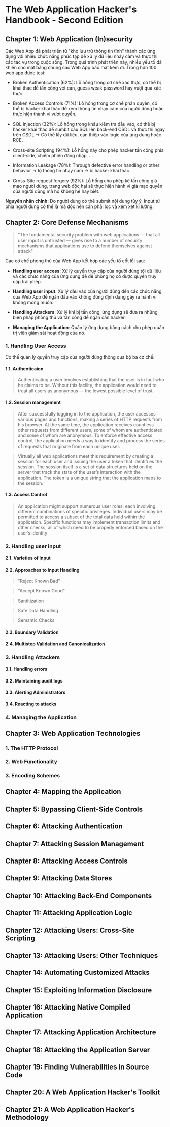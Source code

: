 # The Web Application Hacker's Handbook - Second Edition

## Chapter 1: Web Application (In)security

Các Web App đã phát triển từ "kho lưu trữ thông tin tĩnh" thành các ứng dụng với nhiều chức năng phức tạp để xử lý dữ liệu nhảy cảm và thực thi các tác vụ trong cuộc sống. Trong quá trình phát triển này, nhiều yếu tố đã khiến cho mặt bằng chung các Web App bảo mật kém đi. Trong hơn 100 web app được test:

- Broken Authentication (62%): Lỗ hổng trong cơ chế xác thực, có thể bị khai thác để tấn công vét cạn, guess weak password hay vượt qua xác thực.

- Broken Access Controls (71%): Lỗ hổng trong cơ chế phân quyền, có thể bị hacker khai thác để xem thông tin nhạy cảm của người dùng hoặc thực hiện thành vi vượt quyền.

- SQL Injection (32%): Lỗ hổng trong khâu kiểm tra đầu vào, có thể bị hacker khai thác để sumbit câu SQL lên back-end CSDL và thực thi ngay trên CSDL -> Có thể lấy dữ liệu, can thiệp vào logic của ứng dụng hoặc RCE.

- Cross-site Scripting (94%): Lỗ hổng này cho phép hacker tấn công phía client-side, chiếm phiên đăng nhập, ...

- Information Leakage (78%): Through defective error handling or other behavior -> lộ thông tin nhạy cảm -> bị hacker khai thác

- Cross-Site request forgery (92%): Lỗ hổng cho phép kẻ tấn công giả mạo người dùng, trang web độc hại sẽ thực hiện hành vi giả mạo quyền của người dùng mà họ không hề hay biết.

**Nguyên nhân chính**: Do người dùng có thể submit nội dung tùy ý. Input từ phía người dùng có thể là mã độc nên cần phải lọc và xem xét kĩ lưỡng.

## Chapter 2: Core Defense Mechanisms

> "The fundamental security problem with web applications — that all user input is untrusted — gives rise to a number of security mechanisms that applications use to defend themselves against attack"

Các cơ chế phòng thủ của Web App kết hợp các yếu tố cốt lỗi sau:

- **Handling user access**: Xử lý quyền truy cập của người dùng tới dữ liệu và các chức năng của ứng dụng để đề phòng họ có được quyền truy cập trái phép.

- **Handling user input**: Xử lý đầu vào của người dùng đến các chức năng của Web App để ngăn đầu vào không đúng định dạng gây ra hành vi không mong muốn.

- **Handling Attackers**: Xử lý khi bị tấn công, ứng dụng sẽ đưa ra những biện pháp phòng thủ và tấn công để ngăn cản hacker.

- **Managing the Application**: Quản lý ứng dụng bằng cách cho phép quản trị viên giám sát hoạt động của nó.

### 1. Handling User Access

Có thể quản lý quyền truy cập của người dùng thông qua bộ ba cơ chế:

#### 1.1. Authenticaion

> Authenticating a user involves establishing that the user is in fact who he claims to be. Without this facility, the application   would need to treat all users as anonymous — the lowest possible level of trust.

#### 1.2. Session management

> After successfully logging in to the application, the user accesses various pages and functions, making a series of HTTP requests from his browser. At the same time, the application receives countless other requests from different users, some of whom are authenticated and some of whom are anonymous. To enforce effective access control, the application needs a way to identify and process the series of requests that originate from each unique user.

> Virtually all web applications meet this requirement by creating a session for each user and issuing the user a token that identifi es the session. The session itself is a set of data structures held on the server that track the state of the user’s interaction with the application. The token is a unique string that the application maps to the session.

#### 1.3. Access Control

> An application might support numerous user roles, each involving different combinations of specific privileges. Individual users may be permitted to access a subset of the total data held within the application. Specific functions may implement transaction limits and other checks, all of which need to be properly enforced based on the user’s identity

### 2. Handling user input

#### 2.1. Varieties of Input

#### 2.2. Approaches to Input Handling

> "Reject Known Bad"

> "Accept Known Good"

> Santitization

> Safe Data Handling

> Semantic Checks

#### 2.3. Boundary Validation

#### 2.4. Multistep Validation and Canonicalization

### 3. Handling Attackers

#### 3.1. Handling errors

#### 3.2. Maintaining audit logs

#### 3.3. Alerting Administrators

#### 3.4. Reacting to attacks

### 4. Managing the Application

## Chapter 3: Web Application Technologies

### 1. The HTTP Protocol

### 2. Web Functionality

### 3. Encoding Schemes

## Chapter 4: Mapping the Application

## Chapter 5: Bypassing Client-Side Controls

## Chapter 6: Attacking Authentication

## Chapter 7: Attacking Session Management

## Chapter 8: Attacking Access Controls

## Chapter 9: Attacking Data Stores

## Chapter 10: Attacking Back-End Components

## Chapter 11: Attacking Application Logic

## Chapter 12: Attacking Users: Cross-Site Scripting

## Chapter 13: Attacking Users: Other Techniques

## Chapter 14: Automating Customized Attacks

## Chapter 15: Exploiting Information Disclosure

## Chapter 16: Attacking Native Compiled Application

## Chapter 17: Attacking Application Architecture

## Chapter 18: Attacking the Application Server

## Chapter 19: Finding Vulnerabilities in Source Code

## Chapter 20: A Web Application Hacker's Toolkit

## Chapter 21: A Web Application Hacker's Methodology